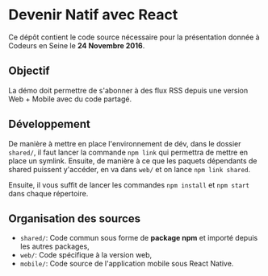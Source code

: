 # Devenir Natif avec React

Ce dépôt contient le code source nécessaire pour la présentation donnée à Codeurs en Seine le **24 Novembre 2016**.

## Objectif

La démo doit permettre de s'abonner à des flux RSS depuis une version Web + Mobile avec du code partagé.

## Développement

De manière à mettre en place l'environnement de dév, dans le dossier `shared/`, il faut lancer la commande `npm link` qui permettra de mettre en place un symlink. Ensuite, de manière à ce que les paquets dépendants de shared puissent y'accéder, en va dans `web/` et on lance `npm link shared`.

Ensuite, il vous suffit de lancer les commandes `npm install` et `npm start` dans chaque répertoire.

## Organisation des sources

- `shared/`: Code commun sous forme de **package npm** et importé depuis les autres packages,
- `web/`: Code spécifique à la version web,
- `mobile/`: Code source de l'application mobile sous React Native.